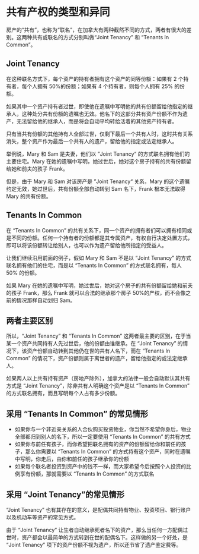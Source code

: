 # 共有产权的类型和异同

房产的“共有”，也称为“联名”，在加拿大有两种截然不同的方式，两者有很大的差别。这两种共有或联名的方式分别叫做“Joint Tenancy” 和 “Tenants In Common”。

## Joint Tenancy

在这种联名方式下，每个资产的持有者拥有这个资产的同等份额：如果有 2 个持有者，每个人拥有 50%的份额；如果有 4 个持有者，则每个人拥有 25% 的份额。

如果其中一个资产持有者过世，即使他在遗嘱中写明他的共有份额留给他指定的继承人，这种处分共有份额的遗嘱也无效。他名下的这部分共有资产份额不作为遗产，无法留给他的继承人，而是将会自动平均转给活着的其他资产持有者。

只有当共有份额的其他持有人全部过世，仅剩下最后一个共有人时，这时共有关系消失，整个资产作为最后一个共有人的遗产，留给他的指定或法定继承人。

举例说，Mary 和 Sam 是夫妻，他们以 ”Joint Tenancy“ 的方式联名拥有他们的主要住宅。Mary 在她的遗嘱中写明，她过世后，她对这个房子持有的共有份额留给她和前夫的孩子 Frank。

但是，由于 Mary 和 Sam 对该房产是 ”Joint Tenancy“ 关系，Mary 的这个遗嘱约定无效，她过世后，共有份额全部自动转到 Sam 名下，Frank 根本无法取得 Mary 的共有份额。

## Tenants In Common

在 “Tenants In Common” 的共有关系下，同一个资产的拥有者们可以拥有相同或是不同的份额。任何一个持有者的份额都是其专属资产，有权自行决定处置方式，即可以将该份额转让给别人，也可以作为遗产留给他所指定的受益人。

让我们继续沿用前面的例子，假如 Mary 和 Sam 不是以 “Joint Tenancy” 的方式联名拥有他们的住宅，而是以 “Tenants In Common” 的方式联名拥有，每人 50% 的份额。

如果 Mary 在她的遗嘱中写明，她过世后，她对这个房子的共有份额留给她和前夫的孩子 Frank，那么 Frank 就可以合法的继承那个房子 50%的产权，而不会像之前的情况那样自动划归 Sam。

## 两者主要区别

所以，“Joint Tenancy” 和 “Tenants In Common” 这两者最主要的区别，在于当某一个资产共同持有人先过世后，他的份额由谁继承。在 “Joint Tenancy” 的情况下，该资产份额自动转到其他仍在世的共有人名下，而在 “Tenants In Common” 的情况下，资产份额则属于离世者的遗产，留给他指定的或法定继承人。

如果两人以上共有持有资产（房地产除外），加拿大的法律一般会自动默认其共有方式是 “Joint Tenancy”，除非共有人明确这个资产是以 “Tenants In Common” 的方式联名拥有，而且写明每个人占有多少份额。

## 采用 “Tenants In Common” 的常见情形

- 如果你与一个非近亲关系的人合伙购买投资物业，你当然不希望你身后，物业全部都归到别人的名下，所以一定要使用 “Tenants In Common” 的共有方式
- 如果你与前任有孩子，而你希望把联名拥有的资产的份额留给你和前任的孩子，那么你需要以 “Tenants In Common” 的方式持有这个资产，同时在遗嘱中写明，你走后，由你和前任的孩子继承你的份额
- 如果每个联名者投资到资产中的钱不一样，而大家希望今后按照个人投资的比例享有份额，那就需要以 “Tenants In Common” 的方式联名

## 采用 “Joint Tenancy”的常见情形

“Joint Tenancy” 也有其存在的意义，是配偶共同持有物业、投资项目、银行账户以及机动车等资产的常见方式。

由于 “Joint Tenancy” 让生者自动继承死者名下的资产，那么当任何一方配偶过世时，资产都会以最简单的方式转到在世的配偶名下。这样做的另一个好处，是 “Joint Tenancy” 项下的资产份额不视为遗产，所以还节省了遗产鉴定费等。
